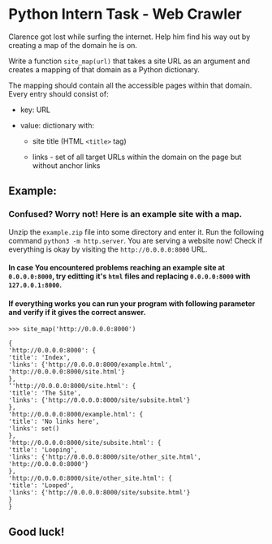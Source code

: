 # Python Intern Task - Web Crawler

Clarence got lost while surfing the internet. Help him find his way out by creating a map of
the domain he is on.

Write a function `site_map(url)` that takes a site URL as an argument and creates a mapping
of that domain as a Python dictionary.

The mapping should contain all the accessible pages within that domain. Every entry should
consist of:

* key: URL
* value: dictionary with:

  * site title (HTML `<title>` tag)

  * links - set of all target URLs within the domain on the page but without anchor links

## Example:

### Confused? Worry not! Here is an example site with a map.

Unzip the `example.zip` file into some directory and enter it.
Run the following command `python3 -m http.server`. You are serving a website now!
Check if everything is okay by visiting the `http://0.0.0.0:8000` URL.

#### In case You encountered problems reaching an example site at `0.0.0.0:8000`, try editting it's `html` files and replacing `0.0.0.0:8000` with `127.0.0.1:8000`.

#### If everything works you can run your program with following parameter and verify if it gives the correct answer.

```
>>> site_map('http://0.0.0.0:8000')
```
```
{
'http://0.0.0.0:8000': {
'title': 'Index',
'links': {'http://0.0.0.0:8000/example.html', 'http://0.0.0.0:8000/site.html'}
},
‘'http://0.0.0.0:8000/site.html': {
'title': 'The Site',
'links': {'http://0.0.0.0:8000/site/subsite.html'}
},
'http://0.0.0.0:8000/example.html': {
'title': 'No links here',
'links': set()
},
'http://0.0.0.0:8000/site/subsite.html': {
'title': 'Looping',
'links': {'http://0.0.0.0:8000/site/other_site.html', 'http://0.0.0.0:8000'}
},
'http://0.0.0.0:8000/site/other_site.html': {
'title': 'Looped',
'links': {'http://0.0.0.0:8000/site/subsite.html'}
}
}
```
## Good luck!
